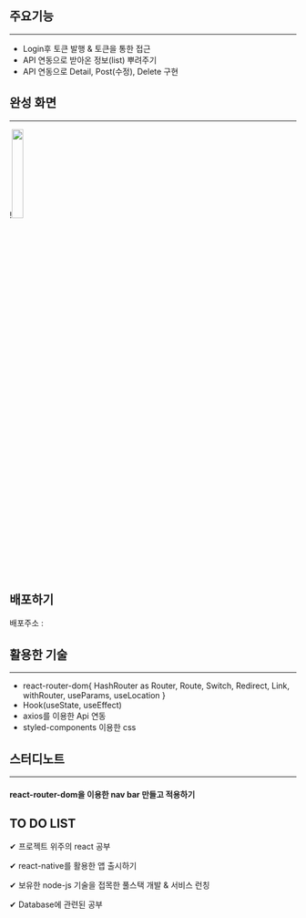 ## 주요기능
----------
* Login후 토큰 발행 & 토큰을 통한 접근
* API 연동으로 받아온 정보(list) 뿌려주기
* API 연동으로 Detail, Post(수정), Delete 구현 

## 완성 화면
----------
!<img src="https://user-images.githubusercontent.com/67583080/99089796-1b584000-2611-11eb-9196-3766703d8723.PNG" width="20%">



## 배포하기
배포주소 : 

## 활용한 기술
----------
* react-router-dom{ HashRouter as Router, Route, Switch, Redirect, Link, withRouter, useParams, useLocation }
* Hook(useState, useEffect)
* axios를 이용한 Api 연동
* styled-components 이용한 css

## 스터디노트
------------
#### react-router-dom을 이용한 nav bar 만들고 적용하기

## TO DO LIST
✔︎ 프로젝트 위주의 react 공부

✔︎ react-native를 활용한 앱 출시하기

✔︎ 보유한 node-js 기술을 접목한 풀스택 개발 & 서비스 런칭

✔︎ Database에 관련된 공부
